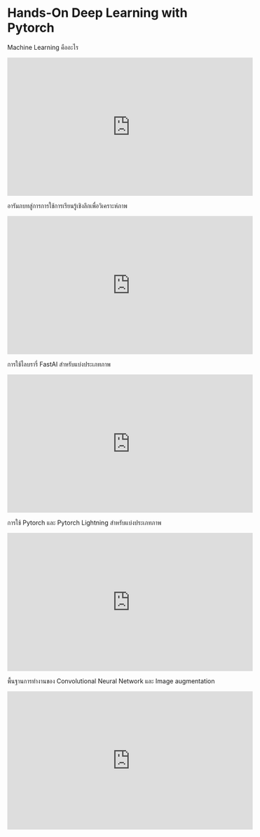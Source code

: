 # Hands-On Deep Learning with Pytorch

Machine Learning คืออะไร

<iframe width="560" height="315" src="https://www.youtube.com/embed/4-PHm7-XIjE" title="YouTube video player" frameborder="0" allow="accelerometer; autoplay; clipboard-write; encrypted-media; gyroscope; picture-in-picture; web-share" allowfullscreen></iframe>

อารัมภบทสู่การการใช้การเรียนรู้เชิงลึกเพื่อวิเคราะห์ภาพ

<iframe width="560" height="315" src="https://www.youtube.com/embed/qKP84HVuXyQ" title="YouTube video player" frameborder="0" allow="accelerometer; autoplay; clipboard-write; encrypted-media; gyroscope; picture-in-picture; web-share" allowfullscreen></iframe>

<br>

การใช้ไลบรารี่ FastAI สำหรับแบ่งประเภทภาพ

<iframe width="560" height="315" src="https://www.youtube.com/embed/ZRLT4G48EZQ" title="YouTube video player" frameborder="0" allow="accelerometer; autoplay; clipboard-write; encrypted-media; gyroscope; picture-in-picture; web-share" allowfullscreen></iframe>

<br>

การใช้ Pytorch และ Pytorch Lightning สำหรับแบ่งประเภทภาพ

<iframe width="560" height="315" src="https://www.youtube.com/embed/h7hhfmFJj2c" title="YouTube video player" frameborder="0" allow="accelerometer; autoplay; clipboard-write; encrypted-media; gyroscope; picture-in-picture; web-share" allowfullscreen></iframe>

<br>

พื้นฐานการทำงานของ Convolutional Neural Network และ Image augmentation

<iframe width="560" height="315" src="https://www.youtube.com/embed/jYNG9hWvcB0" title="YouTube video player" frameborder="0" allow="accelerometer; autoplay; clipboard-write; encrypted-media; gyroscope; picture-in-picture; web-share" allowfullscreen></iframe>